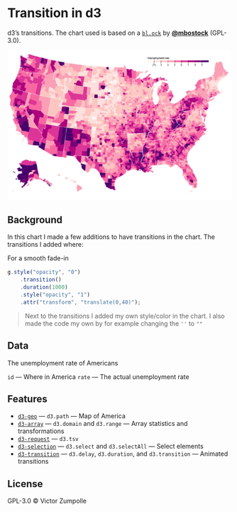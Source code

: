 # Transition in d3

d3’s transitions.  The chart used is based on a [`bl.ock`](https://bl.ocks.org/mbostock/4060606) by [**@mbostock**](https://github.com/mbostock) (GPL-3.0).

![Preview image](preview.png)

## Background

In this chart I made a few additions to have transitions in the chart.
The transitions I added where:

For a smooth fade-in
```javascript
g.style("opacity", "0")
    .transition()
    .duration(1000)
    .style("opacity", "1")
    .attr("transform", "translate(0,40)");
```

> Next to the transitions I added my own style/color in the chart. I also made the code my own by for example changing the `''` to `""`
## Data

The unemployment rate of Americans

`id` — Where in America
`rate` — The actual unemployment rate
 
## Features

*   [`d3-geo`](https://github.com/d3/d3-geo/blob/master/README.md#geoPath)
    — `d3.path`
    — Map of America
*   [`d3-array`](https://github.com/d3/d3-array#api-reference)
    — `d3.domain` and `d3.range`
    — Array statistics and transformations
*   [`d3-request`](https://github.com/d3/d3-request)
    — `d3.tsv`
*   [`d3-selection`](https://github.com/d3/d3-selection#api-reference)
    — `d3.select` and `d3.selectAll`
    — Select elements
*   [`d3-transition`](https://github.com/d3/d3-transition#api-reference)
    — `d3.delay`, `d3.duration`, and `d3.transition`
    — Animated transitions

## License

GPL-3.0 © Victor Zumpolle


